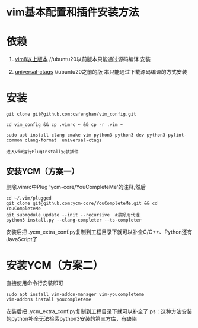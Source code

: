 # vim基本配置和插件安装方法

# 依赖

1. [vim8以上版本](https://github.com/vim/vim)   //ubuntu20以前版本只能通过源码编译 安装

2. [universal-ctags](https://github.com/universal-ctags/ctags)  //ubuntu20之前的版 本只能通过下载源码编译的方式安装


# 安装
    git clone git@github.com:csfenghan/vim_config.git

    cd vim_config && cp .vimrc ~ && cp -r .vim ~

    sudo apt install clang cmake vim python3 python3-dev python3-pylint-common clang-format  universal-ctags

    进入vim运行PlugInstall安装插件

## 安装YCM（方案一）
删除.vimrc中Plug 'ycm-core/YouCompleteMe'的注释,然后

    cd ~/.vim/plugged
    git clone git@github.com:ycm-core/YouCompleteMe.git && cd YouCompleteMe
    git submodule update --init --recursive  #最好用代理
    python3 install.py --clang-completer --ts-completer

安装后把 .ycm_extra_conf.py复制到工程目录下就可以补全C/C++、Python还有JavaScript了

# 安装YCM（方案二）
直接使用命令行安装即可

    sudo apt install vim-addon-manager vim-youcompleteme 
    vim-addons install youcompleteme

安装后把 .ycm_extra_conf.py复制到工程目录下就可以补全了
ps：这种方法安装的python补全无法检索python3安装的第三方库，有缺陷

